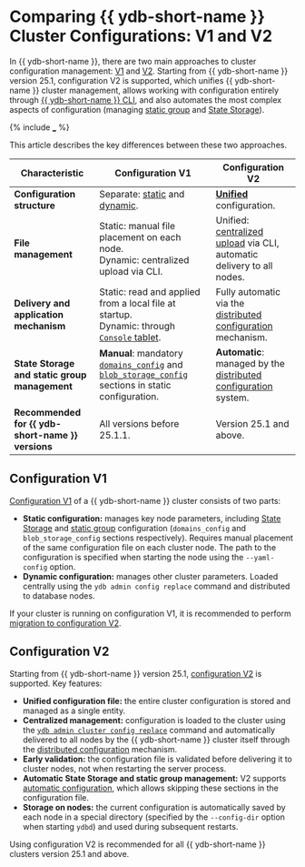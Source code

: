 # Comparing {{ ydb-short-name }} Cluster Configurations: V1 and V2

In {{ ydb-short-name }}, there are two main approaches to cluster configuration management: [V1](../configuration-management/configuration-v1/index.md) and [V2](../configuration-management/configuration-v2/index.md). Starting from {{ ydb-short-name }} version 25.1, configuration V2 is supported, which unifies {{ ydb-short-name }} cluster management, allows working with configuration entirely through [{{ ydb-short-name }} CLI](../../reference/ydb-cli/index.md), and also automates the most complex aspects of configuration (managing [static group](../../reference/configuration/index.md#blob_storage_config) and [State Storage](../../reference/configuration/index.md#domains-state)).

{% include [_](_includes/configuration-version-note.md) %}

This article describes the key differences between these two approaches.

| Characteristic                 | Configuration V1                                  | Configuration V2                                     |
| ------------------------------ | ------------------------------------------------ | -------------------------------------------------- |
| **Configuration structure**     | Separate: [static](../../devops/configuration-management/configuration-v1/static-config.md) and [dynamic](../../devops/configuration-management/configuration-v1/dynamic-config.md). | [**Unified**](../configuration-management/configuration-v2/config-overview.md) configuration. |
| **File management**         | Static: manual file placement on each node.<br>Dynamic: centralized upload via CLI. | Unified: [centralized upload](../configuration-management/configuration-v2/update-config.md) via CLI, automatic delivery to all nodes. |
| **Delivery and application mechanism** | Static: read and applied from a local file at startup.<br>Dynamic: through [`Console` tablet](../../concepts/glossary.md#console). | Fully automatic via the [distributed configuration](../../concepts/glossary.md#distributed-configuration) mechanism. |
| **State Storage and static group management** | **Manual**: mandatory [`domains_config`](../../reference/configuration/index.md#domains-state) and [`blob_storage_config`](../../reference/configuration/index.md#blob_storage_config) sections in static configuration. | **Automatic**: managed by the [distributed configuration](../../concepts/glossary.md#distributed-configuration) system. |
| **Recommended for {{ ydb-short-name }} versions** | All versions before 25.1.1.                             | Version 25.1 and above.                                |

## Configuration V1

[Configuration V1](../configuration-management/configuration-v1/index.md) of a {{ ydb-short-name }} cluster consists of two parts:

* **Static configuration:** manages key node parameters, including [State Storage](../../reference/configuration/index.md#domains-state) and [static group](../../reference/configuration/index.md#blob_storage_config) configuration (`domains_config` and `blob_storage_config` sections respectively). Requires manual placement of the same configuration file on each cluster node. The path to the configuration is specified when starting the node using the `--yaml-config` option.
* **Dynamic configuration:** manages other cluster parameters. Loaded centrally using the `ydb admin config replace` command and distributed to database nodes.

If your cluster is running on configuration V1, it is recommended to perform [migration to configuration V2](migration/migration-to-v2.md).

## Configuration V2

Starting from {{ ydb-short-name }} version 25.1, [configuration V2](../configuration-management/configuration-v2/config-overview.md) is supported. Key features:

* **Unified configuration file:** the entire cluster configuration is stored and managed as a single entity.
* **Centralized management:** configuration is loaded to the cluster using the [`ydb admin cluster config replace`](../configuration-management/configuration-v2/update-config.md) command and automatically delivered to all nodes by the {{ ydb-short-name }} cluster itself through the [distributed configuration](../../concepts/glossary.md#distributed-configuration) mechanism.
* **Early validation:** the configuration file is validated before delivering it to cluster nodes, not when restarting  the server process.
* **Automatic State Storage and static group management:** V2 supports [automatic configuration](../configuration-management/configuration-v2/config-overview.md), which allows skipping these sections in the configuration file.
* **Storage on nodes:** the current configuration is automatically saved by each node in a special directory (specified by the `--config-dir` option when starting `ydbd`) and used during subsequent restarts.

Using configuration V2 is recommended for all {{ ydb-short-name }} clusters version 25.1 and above.